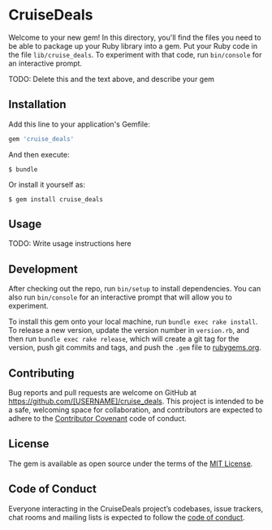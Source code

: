 # CruiseDeals

Welcome to your new gem! In this directory, you'll find the files you need to be able to package up your Ruby library into a gem. Put your Ruby code in the file `lib/cruise_deals`. To experiment with that code, run `bin/console` for an interactive prompt.

TODO: Delete this and the text above, and describe your gem

## Installation

Add this line to your application's Gemfile:

```ruby
gem 'cruise_deals'
```

And then execute:

    $ bundle

Or install it yourself as:

    $ gem install cruise_deals

## Usage

TODO: Write usage instructions here

## Development

After checking out the repo, run `bin/setup` to install dependencies. You can also run `bin/console` for an interactive prompt that will allow you to experiment.

To install this gem onto your local machine, run `bundle exec rake install`. To release a new version, update the version number in `version.rb`, and then run `bundle exec rake release`, which will create a git tag for the version, push git commits and tags, and push the `.gem` file to [rubygems.org](https://rubygems.org).

## Contributing

Bug reports and pull requests are welcome on GitHub at https://github.com/[USERNAME]/cruise_deals. This project is intended to be a safe, welcoming space for collaboration, and contributors are expected to adhere to the [Contributor Covenant](http://contributor-covenant.org) code of conduct.

## License

The gem is available as open source under the terms of the [MIT License](https://opensource.org/licenses/MIT).

## Code of Conduct

Everyone interacting in the CruiseDeals project’s codebases, issue trackers, chat rooms and mailing lists is expected to follow the [code of conduct](https://github.com/[USERNAME]/cruise_deals/blob/master/CODE_OF_CONDUCT.md).
